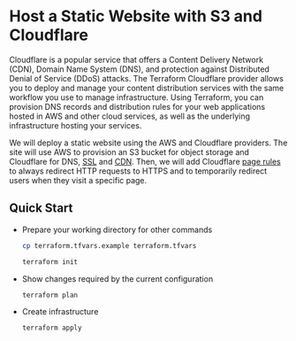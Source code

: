 # Host a Static Website with S3 and Cloudflare

Cloudflare is a popular service that offers a Content Delivery Network (CDN), Domain Name System (DNS), and protection against Distributed Denial of Service (DDoS) attacks. The Terraform Cloudflare provider allows you to deploy and manage your content distribution services with the same workflow you use to manage infrastructure. Using Terraform, you can provision DNS records and distribution rules for your web applications hosted in AWS and other cloud services, as well as the underlying infrastructure hosting your services.



We will deploy a static website using the AWS and Cloudflare providers. The site will use AWS to provision an S3 bucket for object storage and Cloudflare for DNS, [SSL](https://www.cloudflare.com/ssl/) and [CDN](https://www.cloudflare.com/cdn/). Then, we will add Cloudflare [page rules](https://support.cloudflare.com/hc/en-us/articles/218411427-Understanding-and-Configuring-Cloudflare-Page-Rules-Page-Rules-Tutorial-) to always redirect HTTP requests to HTTPS and to temporarily redirect users when they visit a specific page.



## Quick Start

- Prepare your working directory for other commands

  ```bash
  cp terraform.tfvars.example terraform.tfvars
  ```

  ```bash
  terraform init
  ```

- Show changes required by the current configuration

  ```bash
  terraform plan
  ```

- Create infrastructure

  ```bash
  terraform apply
  ```